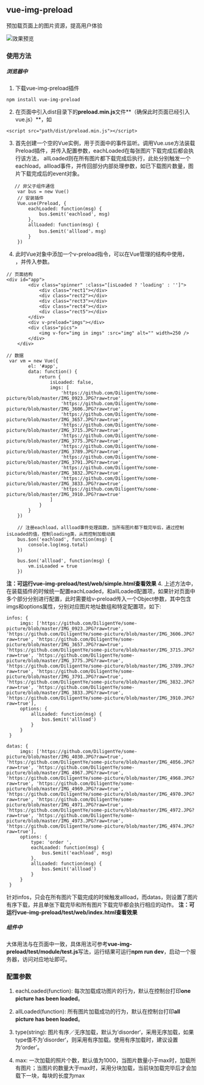 ## vue-img-preload
  预加载页面上的图片资源，提高用户体验

  ![效果预览](https://upload-images.jianshu.io/upload_images/5796375-b029c649855a5d67.gif?imageMogr2/auto-orient/strip)

### 使用方法
##### 浏览器中
1. 下载vue-img-preload插件
```
npm install vue-img-preload
```
2. 在页面中引入dist目录下的**preload.min.js**文件**（确保此时页面已经引入vue.js）**，如
```
<script src="path/dist/preload.min.js"></script>
```
3. 首先创建一个空的Vue实例，用于页面中的事件监听。调用Vue.use方法装载Preload插件，并传入配置参数，eachLoaded在每张图片下载完成后都会执行该方法， allLoaded则在所有图片都下载完成后执行，此处分别触发一个eachload，allload事件，并传回部分内部处理参数，如已下载图片数量，图片下载完成后的event对象。
```
   // 非父子组件通信
    var bus = new Vue()
    // 安装插件
    Vue.use(Preload, {
        eachLoaded: function(msg) {
            bus.$emit('eachload', msg)
        },
        allLoaded: function(msg) {
            bus.$emit('allload'，msg)
        }
    })
```
4. 此时Vue对象中添加一个v-preload指令，可以在Vue管理的结构中使用，**<div v-preload="imgs"></div>**，并传入参数。
```
// 页面结构
<div id="app">
        <div class="spinner" :class="[isLoaded ? 'loading' : '']">
            <div class="rect1"></div>
            <div class="rect2"></div>
            <div class="rect3"></div>
            <div class="rect4"></div>
            <div class="rect5"></div>
        </div>
        <div v-preload="imgs"></div>
        <div class="pics">
            <img v-for="img in imgs" :src="img" alt="" width=250 />
        </div>
    </div>
```
```
// 数据
 var vm = new Vue({
        el: '#app',
        data: function() {
            return {
                isLoaded: false,
                imgs: [
                    'https://github.com/DiligentYe/some-picture/blob/master/IMG_0923.JPG?raw=true',
                    'https://github.com/DiligentYe/some-picture/blob/master/IMG_3606.JPG?raw=true',
                    'https://github.com/DiligentYe/some-picture/blob/master/IMG_3657.JPG?raw=true',
                    'https://github.com/DiligentYe/some-picture/blob/master/IMG_3715.JPG?raw=true',
                    'https://github.com/DiligentYe/some-picture/blob/master/IMG_3775.JPG?raw=true',
                    'https://github.com/DiligentYe/some-picture/blob/master/IMG_3789.JPG?raw=true',
                    'https://github.com/DiligentYe/some-picture/blob/master/IMG_3791.JPG?raw=true',
                    'https://github.com/DiligentYe/some-picture/blob/master/IMG_3832.JPG?raw=true',
                    'https://github.com/DiligentYe/some-picture/blob/master/IMG_3833.JPG?raw=true',
                    'https://github.com/DiligentYe/some-picture/blob/master/IMG_3910.JPG?raw=true'
                ]
            }
        }
    })

    // 注册eachload，allload事件处理函数，当所有图片都下载完毕后，通过控制isLoaded的值，控制loading类，从而控制加载动画
    bus.$on('eachload', function(msg) {
        console.log(msg.total)
    })

    bus.$on('allload', function(msg) {
        vm.isLoaded = true
    })
```
**注：可运行vue-img-preload/test/web/simple.html查看效果**
4. 上述方法中，在装载插件的时候统一配置eachLoaded，和allLoaded配置项，如果针对页面中多个部分分别进行配置，此时需要给v-preload传入一个Object参数，其中包含imgs和options属性，分别对应图片地址数组和特定配置项，如下:
```
infos: {
     imgs: ['https://github.com/DiligentYe/some-picture/blob/master/IMG_0923.JPG?raw=true', 'https://github.com/DiligentYe/some-picture/blob/master/IMG_3606.JPG?raw=true', 'https://github.com/DiligentYe/some-picture/blob/master/IMG_3657.JPG?raw=true', 'https://github.com/DiligentYe/some-picture/blob/master/IMG_3715.JPG?raw=true', 'https://github.com/DiligentYe/some-picture/blob/master/IMG_3775.JPG?raw=true', 'https://github.com/DiligentYe/some-picture/blob/master/IMG_3789.JPG?raw=true', 'https://github.com/DiligentYe/some-picture/blob/master/IMG_3791.JPG?raw=true', 'https://github.com/DiligentYe/some-picture/blob/master/IMG_3832.JPG?raw=true', 'https://github.com/DiligentYe/some-picture/blob/master/IMG_3833.JPG?raw=true', 'https://github.com/DiligentYe/some-picture/blob/master/IMG_3910.JPG?raw=true'],
     options: {
         allLoaded: function(msg) {
             bus.$emit('allload')
         }
     }
 }

datas: {
     imgs: ['https://github.com/DiligentYe/some-picture/blob/master/IMG_4030.JPG?raw=true', 'https://github.com/DiligentYe/some-picture/blob/master/IMG_4056.JPG?raw=true', 'https://github.com/DiligentYe/some-picture/blob/master/IMG_4967.JPG?raw=true', 'https://github.com/DiligentYe/some-picture/blob/master/IMG_4968.JPG?raw=true', 'https://github.com/DiligentYe/some-picture/blob/master/IMG_4969.JPG?raw=true', 'https://github.com/DiligentYe/some-picture/blob/master/IMG_4970.JPG?raw=true', 'https://github.com/DiligentYe/some-picture/blob/master/IMG_4971.JPG?raw=true', 'https://github.com/DiligentYe/some-picture/blob/master/IMG_4972.JPG?raw=true', 'https://github.com/DiligentYe/some-picture/blob/master/IMG_4973.JPG?raw=true', 'https://github.com/DiligentYe/some-picture/blob/master/IMG_4974.JPG?raw=true'],
     options: {
         type: 'order ',
         eachLoaded: function(msg) {
             bus.$emit('eachload', msg)
         },
         allLoaded: function(msg) {
             bus.$emit('allload')
         }
     }
 }
```
针对infos，只会在所有图片下载完成的时候触发allload，而datas，则设置了图片有序下载，并且单张下载完毕和所有图片下载完毕都会执行相应的动作。
**注：可运行vue-img-preload/test/web/index.html查看效果**

##### 组件中
大体用法与在页面中一致，具体用法可参考**vue-img-preload/test/module/test.js**写法，运行结果可运行**npm run dev**，启动一个服务器，访问对应地址即可。

### 配置参数
1. eachLoaded(function): 每次加载成功图片的行为，默认在控制台打印**one picture has been loaded**。

2. allLoaded(function): 所有图片加载成功的行为，默认在控制台打印**all picture has been loaded**。

3. type(string): 图片有序／无序加载，默认为’disorder‘，采用无序加载，如果type值不为’disorder‘，则采用有序加载。使用有序加载时，建议设置为‘order’。

4. max: 一次加载的照片个数，默认值为1000，当图片数量小于max时，加载所有图片；当图片的数量大于max时，采用分块加载，当前块加载完毕后才会加载下一块，每块的长度为max

